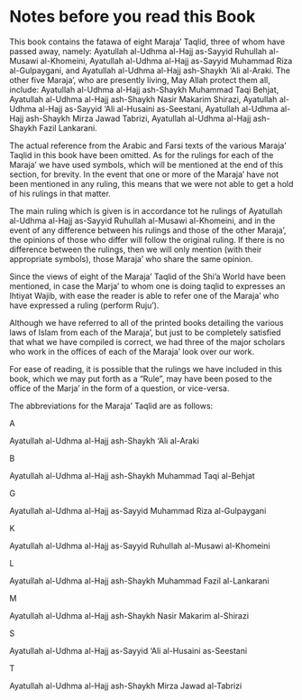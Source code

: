 Notes before you read this Book
===============================

This book contains the fatawa of eight Maraja’ Taqlid, three of whom
have passed away, namely: Ayatullah al-Udhma al-Hajj as-Sayyid Ruhullah
al-Musawi al-Khomeini, Ayatullah al-Udhma al-Hajj as-Sayyid Muhammad
Riza al-Gulpaygani, and Ayatullah al-Udhma al-Hajj ash-Shaykh ‘Ali
al-Araki. The other five Maraja’, who are presently living, May Allah
protect them all, include: Ayatullah al-Udhma al-Hajj ash-Shaykh
Muhammad Taqi Behjat, Ayatullah al-Udhma al-Hajj ash-Shaykh Nasir
Makarim Shirazi, Ayatullah al-Udhma al-Hajj as-Sayyid ‘Ali al-Husaini
as-Seestani, Ayatullah al-Udhma al-Hajj ash-Shaykh Mirza Jawad Tabrizi,
Ayatullah al-Udhma al-Hajj ash-Shaykh Fazil Lankarani.

The actual reference from the Arabic and Farsi texts of the various
Maraja’ Taqlid in this book have been omitted. As for the rulings for
each of the Maraja’ we have used symbols, which will be mentioned at the
end of this section, for brevity. In the event that one or more of the
Maraja’ have not been mentioned in any ruling, this means that we were
not able to get a hold of his rulings in that matter.

The main ruling which is given is in accordance tot he rulings of
Ayatullah al-Udhma al-Hajj as-Sayyid Ruhullah al-Musawi al-Khomeini, and
in the event of any difference between his rulings and those of the
other Maraja’, the opinions of those who differ will follow the original
ruling. If there is no difference between the rulings, then we will only
mention (with their appropriate symbols), those Maraja’ who share the
same opinion.

Since the views of eight of the Maraja’ Taqlid of the Shi’a World have
been mentioned, in case the Marja’ to whom one is doing taqlid to
expresses an Ihtiyat Wajib, with ease the reader is able to refer one of
the Maraja’ who have expressed a ruling (perform Ruju’).

Although we have referred to all of the printed books detailing the
various laws of Islam from each of the Maraja’, but just to be
completely satisfied that what we have compiled is correct, we had three
of the major scholars who work in the offices of each of the Maraja’
look over our work.

For ease of reading, it is possible that the rulings we have included in
this book, which we may put forth as a “Rule”, may have been posed to
the office of the Marja’ in the form of a question, or vice-versa.

The abbreviations for the Maraja’ Taqlid are as follows:

A

Ayatullah al-Udhma al-Hajj ash-Shaykh ‘Ali al-Araki

B

Ayatullah al-Udhma al-Hajj ash-Shaykh Muhammad Taqi al-Behjat

G

Ayatullah al-Udhma al-Hajj as-Sayyid Muhammad Riza al-Gulpaygani

K

Ayatullah al-Udhma al-Hajj as-Sayyid Ruhullah al-Musawi al-Khomeini

L

Ayatullah al-Udhma al-Hajj ash-Shaykh Muhammad Fazil al-Lankarani

M

Ayatullah al-Udhma al-Hajj ash-Shaykh Nasir Makarim al-Shirazi

S

Ayatullah al-Udhma al-Hajj as-Sayyid ‘Ali al-Husaini as-Seestani

T

Ayatullah al-Udhma al-Hajj ash-Shaykh Mirza Jawad al-Tabrizi


